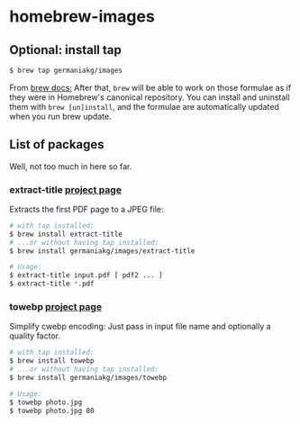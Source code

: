 
# homebrew-images

## Optional: install tap


```bash
$ brew tap germaniakg/images
```

From [brew docs:](https://github.com/Homebrew/brew/blob/master/docs/brew-tap.md) After that, `brew` will be able to work on those formulae as if they were in Homebrew's canonical repository. You can install and uninstall them with `brew [un]install`, and the formulae are automatically updated when you run brew update. 



## List of packages

Well, not too much in here so far. 

### extract-title [project page](https://github.com/GermaniaKG/extract-title)

Extracts the first PDF page to a JPEG file:

```bash
# with tap installed:
$ brew install extract-title
# ...or without having tap installed:
$ brew install germaniakg/images/extract-title

# Usage:
$ extract-title input.pdf [ pdf2 ... ]
$ extract-title *.pdf
```


### towebp [project page](https://github.com/GermaniaKG/towebp)
Simplify cwebp encoding: Just pass in input file name and optionally a quality factor. 

```bash
# with tap installed:
$ brew install towebp
# ...or without having tap installed:
$ brew install germaniakg/images/towebp

# Usage:
$ towebp photo.jpg
$ towebp photo.jpg 80
```

